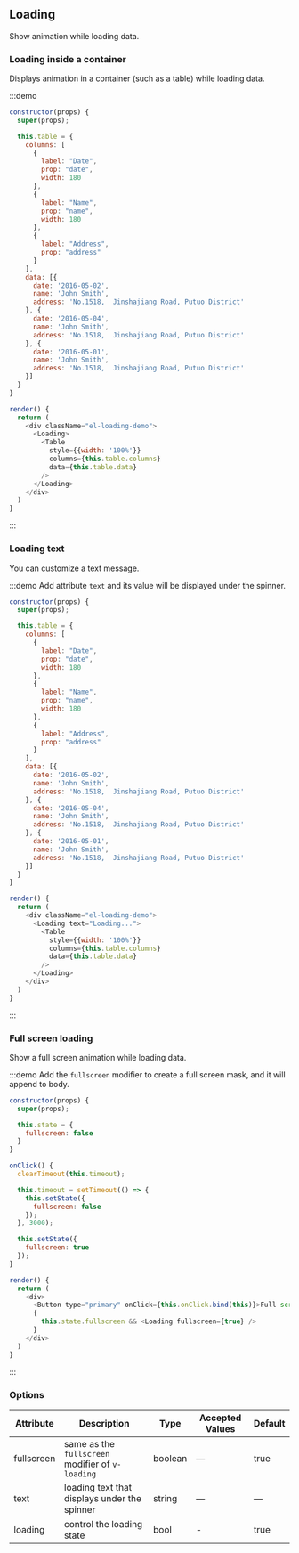 ## Loading

Show animation while loading data.

### Loading inside a container

Displays animation in a container (such as a table) while loading data.

:::demo

```js
constructor(props) {
  super(props);

  this.table = {
    columns: [
      {
        label: "Date",
        prop: "date",
        width: 180
      },
      {
        label: "Name",
        prop: "name",
        width: 180
      },
      {
        label: "Address",
        prop: "address"
      }
    ],
    data: [{
      date: '2016-05-02',
      name: 'John Smith',
      address: 'No.1518,  Jinshajiang Road, Putuo District'
    }, {
      date: '2016-05-04',
      name: 'John Smith',
      address: 'No.1518,  Jinshajiang Road, Putuo District'
    }, {
      date: '2016-05-01',
      name: 'John Smith',
      address: 'No.1518,  Jinshajiang Road, Putuo District'
    }]
  }
}

render() {
  return (
    <div className="el-loading-demo">
      <Loading>
        <Table
          style={{width: '100%'}}
          columns={this.table.columns}
          data={this.table.data}
        />
      </Loading>
    </div>
  )
}
```
:::

### Loading text

You can customize a text message.

:::demo Add attribute `text` and its value will be displayed under the spinner.
```js
constructor(props) {
  super(props);

  this.table = {
    columns: [
      {
        label: "Date",
        prop: "date",
        width: 180
      },
      {
        label: "Name",
        prop: "name",
        width: 180
      },
      {
        label: "Address",
        prop: "address"
      }
    ],
    data: [{
      date: '2016-05-02',
      name: 'John Smith',
      address: 'No.1518,  Jinshajiang Road, Putuo District'
    }, {
      date: '2016-05-04',
      name: 'John Smith',
      address: 'No.1518,  Jinshajiang Road, Putuo District'
    }, {
      date: '2016-05-01',
      name: 'John Smith',
      address: 'No.1518,  Jinshajiang Road, Putuo District'
    }]
  }
}

render() {
  return (
    <div className="el-loading-demo">
      <Loading text="Loading...">
        <Table
          style={{width: '100%'}}
          columns={this.table.columns}
          data={this.table.data}
        />
      </Loading>
    </div>
  )
}
```
:::

### Full screen loading

Show a full screen animation while loading data.

:::demo Add the `fullscreen` modifier to create a full screen mask, and it will append to body.

```js
constructor(props) {
  super(props);

  this.state = {
    fullscreen: false
  }
}

onClick() {
  clearTimeout(this.timeout);

  this.timeout = setTimeout(() => {
    this.setState({
      fullscreen: false
    });
  }, 3000);

  this.setState({
    fullscreen: true
  });
}

render() {
  return (
    <div>
      <Button type="primary" onClick={this.onClick.bind(this)}>Full screen loading for 3 seconds</Button>
      {
        this.state.fullscreen && <Loading fullscreen={true} />
      }
    </div>
  )
}
```
:::

### Options
| Attribute      | Description          | Type      | Accepted Values       | Default  |
|---------- |-------------- |---------- |--------------------------------  |-------- |
| fullscreen | same as the `fullscreen` modifier of `v-loading` | boolean | — | true |
| text | loading text that displays under the spinner | string | — | — |
| loading | control the loading state | bool | - | true |
